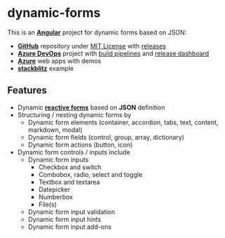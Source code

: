 # **dynamic-forms**

This is an [**Angular**](https://angular.io) project for dynamic forms based on JSON:

- [**GitHub**](https://github.com/dynamic-forms/dynamic-forms) repository under [MIT License](https://github.com/dynamic-forms/dynamic-forms/blob/main/LICENSE.md) with [releases](https://github.com/dynamic-forms/dynamic-forms/releases)
- [**Azure DevOps**](https://dev.azure.com/alexandergebuhr/dynamic-forms) project with [build pipelines](https://dev.azure.com/alexandergebuhr/dynamic-forms/_build) and [release dashboard](https://dev.azure.com/alexandergebuhr/dynamic-forms/_dashboards/dashboard/75c3b542-d483-4a2c-b7e0-b822a0d4a493)
- [**Azure**](https://dynamic-forms.azurewebsites.net/) web apps with demos
- [**stackblitz**](https://stackblitz.com/edit/dynamic-forms-stackblitz) example

## **Features**

- Dynamic [**reactive forms**](https://angular.io/guide/reactive-forms) based on **JSON** definition
- Structuring / nesting dynamic forms by
  - Dynamic form elements (container, accordion, tabs, text, content, markdown, modal)
  - Dynamic form fields (control, group, array, dictionary)
  - Dynamic form actions (button, icon)
- Dynamic form controls / inputs include
  - Dynamic form inputs
    - Checkbox and switch
    - Combobox, radio, select and toggle
    - Textbox and textarea
    - Datepicker
    - Numberbox
    - File(s)
  - Dynamic form input validation
  - Dynamic form input hints
  - Dynamic form input add-ons
